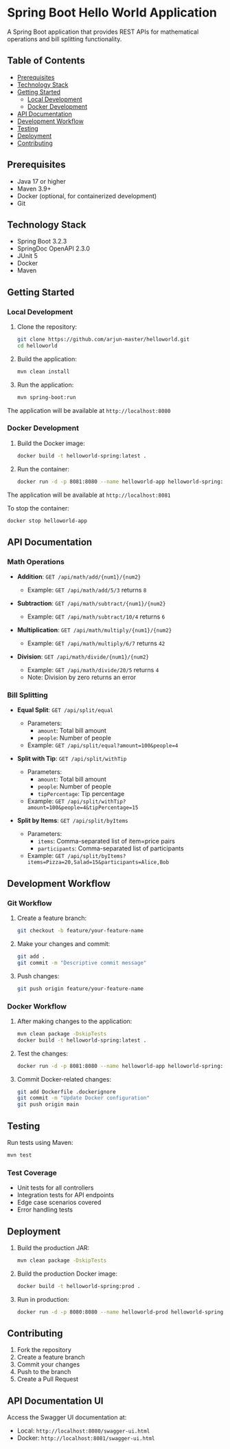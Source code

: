 # Spring Boot Hello World Application

A Spring Boot application that provides REST APIs for mathematical operations and bill splitting functionality.

## Table of Contents
- [Prerequisites](#prerequisites)
- [Technology Stack](#technology-stack)
- [Getting Started](#getting-started)
  - [Local Development](#local-development)
  - [Docker Development](#docker-development)
- [API Documentation](#api-documentation)
- [Development Workflow](#development-workflow)
- [Testing](#testing)
- [Deployment](#deployment)
- [Contributing](#contributing)

## Prerequisites
- Java 17 or higher
- Maven 3.9+
- Docker (optional, for containerized development)
- Git

## Technology Stack
- Spring Boot 3.2.3
- SpringDoc OpenAPI 2.3.0
- JUnit 5
- Docker
- Maven

## Getting Started

### Local Development
1. Clone the repository:
   ```bash
   git clone https://github.com/arjun-master/helloworld.git
   cd helloworld
   ```

2. Build the application:
   ```bash
   mvn clean install
   ```

3. Run the application:
   ```bash
   mvn spring-boot:run
   ```

The application will be available at `http://localhost:8080`

### Docker Development
1. Build the Docker image:
   ```bash
   docker build -t helloworld-spring:latest .
   ```

2. Run the container:
   ```bash
   docker run -d -p 8081:8080 --name helloworld-app helloworld-spring:latest
   ```

The application will be available at `http://localhost:8081`

To stop the container:
```bash
docker stop helloworld-app
```

## API Documentation

### Math Operations
- **Addition**: `GET /api/math/add/{num1}/{num2}`
  - Example: `GET /api/math/add/5/3` returns `8`

- **Subtraction**: `GET /api/math/subtract/{num1}/{num2}`
  - Example: `GET /api/math/subtract/10/4` returns `6`

- **Multiplication**: `GET /api/math/multiply/{num1}/{num2}`
  - Example: `GET /api/math/multiply/6/7` returns `42`

- **Division**: `GET /api/math/divide/{num1}/{num2}`
  - Example: `GET /api/math/divide/20/5` returns `4`
  - Note: Division by zero returns an error

### Bill Splitting
- **Equal Split**: `GET /api/split/equal`
  - Parameters:
    - `amount`: Total bill amount
    - `people`: Number of people
  - Example: `GET /api/split/equal?amount=100&people=4`

- **Split with Tip**: `GET /api/split/withTip`
  - Parameters:
    - `amount`: Total bill amount
    - `people`: Number of people
    - `tipPercentage`: Tip percentage
  - Example: `GET /api/split/withTip?amount=100&people=4&tipPercentage=15`

- **Split by Items**: `GET /api/split/byItems`
  - Parameters:
    - `items`: Comma-separated list of item=price pairs
    - `participants`: Comma-separated list of participants
  - Example: `GET /api/split/byItems?items=Pizza=20,Salad=15&participants=Alice,Bob`

## Development Workflow

### Git Workflow
1. Create a feature branch:
   ```bash
   git checkout -b feature/your-feature-name
   ```

2. Make your changes and commit:
   ```bash
   git add .
   git commit -m "Descriptive commit message"
   ```

3. Push changes:
   ```bash
   git push origin feature/your-feature-name
   ```

### Docker Workflow
1. After making changes to the application:
   ```bash
   mvn clean package -DskipTests
   docker build -t helloworld-spring:latest .
   ```

2. Test the changes:
   ```bash
   docker run -d -p 8081:8080 --name helloworld-app helloworld-spring:latest
   ```

3. Commit Docker-related changes:
   ```bash
   git add Dockerfile .dockerignore
   git commit -m "Update Docker configuration"
   git push origin main
   ```

## Testing
Run tests using Maven:
```bash
mvn test
```

### Test Coverage
- Unit tests for all controllers
- Integration tests for API endpoints
- Edge case scenarios covered
- Error handling tests

## Deployment
1. Build the production JAR:
   ```bash
   mvn clean package -DskipTests
   ```

2. Build the production Docker image:
   ```bash
   docker build -t helloworld-spring:prod .
   ```

3. Run in production:
   ```bash
   docker run -d -p 8080:8080 --name helloworld-prod helloworld-spring:prod
   ```

## Contributing
1. Fork the repository
2. Create a feature branch
3. Commit your changes
4. Push to the branch
5. Create a Pull Request

## API Documentation UI
Access the Swagger UI documentation at:
- Local: `http://localhost:8080/swagger-ui.html`
- Docker: `http://localhost:8081/swagger-ui.html` 